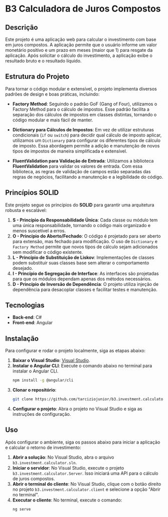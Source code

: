# B3 Calculadora de Juros Compostos

## Descrição
Este projeto é uma aplicação web para calcular o investimento com base em juros compostos. A aplicação permite que o usuário informe um valor monetário positivo e um prazo em meses (maior que 1) para resgate da aplicação. Após solicitar o cálculo do investimento, a aplicação exibe o resultado bruto e o resultado líquido.

## Estrutura do Projeto
Para tornar o código modular e extensível, o projeto implementa diversos padrões de design e boas práticas, incluindo:

- **Factory Method**: Seguindo o padrão GoF (Gang of Four), utilizamos o Factory Method para o cálculo de impostos. Esse padrão facilita a separação dos cálculos de impostos em classes distintas, tornando o código modular e mais fácil de manter.
  
- **Dictionary para Cálculos de Impostos**: Em vez de utilizar estruturas condicionais (`if` ou `switch`) para decidir qual cálculo de imposto aplicar, utilizamos um `Dictionary` para configurar os diferentes tipos de cálculo de imposto. Essa abordagem permite a adição e manutenção de novos tipos de impostos de maneira simplificada e extensível.

- **FluentValidation para Validação de Entrada**: Utilizamos a biblioteca **FluentValidation** para validar os valores de entrada. Com essa biblioteca, as regras de validação de campos estão separadas das regras de negócios, facilitando a manutenção e a legibilidade do código.

## Princípios SOLID
Este projeto segue os princípios do **SOLID** para garantir uma arquitetura robusta e escalável:

1. **S - Princípio da Responsabilidade Única**: Cada classe ou módulo tem uma única responsabilidade, tornando o código mais organizado e menos suscetível a erros.
2. **O - Princípio do Aberto/Fechado**: O código é projetado para ser aberto para extensão, mas fechado para modificação. O uso de `Dictionary` e `Factory Method` permite que novos tipos de cálculo sejam adicionados sem modificar o código existente.
3. **L - Princípio de Substituição de Liskov**: Implementações de classes podem substituir suas classes base sem alterar o comportamento desejado.
4. **I - Princípio de Segregação de Interface**: As interfaces são projetadas para que os módulos dependam apenas dos métodos necessários.
5. **D - Princípio de Inversão de Dependência**: O projeto utiliza injeção de dependência para desacoplar classes e facilitar testes e manutenção.

## Tecnologias
- **Back-end**: C#
- **Front-end**: Angular

## Instalação
Para configurar e rodar o projeto localmente, siga as etapas abaixo:

1. **Baixar o Visual Studio**: [Visual Studio](https://visualstudio.microsoft.com/).
2. **Instalar o Angular CLI**: Execute o comando abaixo no terminal para instalar o Angular CLI.
    ```bash
    npm install -g @angular/cli
    ```
3. **Clonar o repositório**:
    ```bash
    git clone https://github.com/tarciziojunior/b3.investment.calculator
    ```
4. **Configurar o projeto**: Abra o projeto no Visual Studio e siga as instruções de configuração.

## Uso
Após configurar o ambiente, siga os passos abaixo para iniciar a aplicação e calcular o retorno de investimento:

1. **Abrir a solução**: No Visual Studio, abra o arquivo `b3.investment.calculator.sln`.
2. **Iniciar o servidor**: No Visual Studio, execute o projeto `b3.investment.calculator.Server`. Isso iniciará uma API para o cálculo de juros compostos.
3. **Abrir o terminal do cliente**: No Visual Studio, clique com o botão direito no projeto `b3.investment.calculator.client` e selecione a opção "Abrir no terminal".
4. **Executar o cliente**: No terminal, execute o comando:
   ```bash
   ng serve
